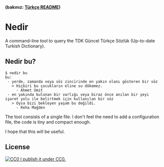__(bakınız: [Türkçe README](README.md))__

# Nedir
A command-line tool to query the TDK Güncel Türkçe Sözlük (Up-to-date Turkish Dictionary).

## Nedir bu?
```
$ nedir bu
bu:
 - yerde, zamanda veya söz zincirinde en yakın olanı gösteren bir söz
   > Hiçbiri bu çocukların eline su dökemez.
     - Ahmet Ümit
 - en yakında bulunan bir varlığı veya biraz önce anılan bir şeyi işaret yolu ile belirtmek için kullanılan bir söz
   > Oysa bizi bekleyen yaşam bu değildi.
     - Reha Mağden
```

The tool consists of a single file. I don't feel the need to add a configuration file, the code is tiny and compact enough.

I hope that this will be useful.

## License
[![CC0](https://licensebuttons.net/p/zero/1.0/80x15.png "CC0") I publish it under CC0.](LICENSE)
